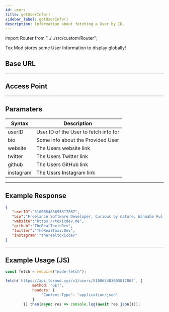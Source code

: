 ```yaml
---
id: users
title: getUserInfo()
sidebar_label: getUserInfo()
description: Information about fetching a User by ID.
---
```


import Router from "../../src/custom/Router";

Tox Mod stores some User Information to display globally!

## Base URL

<Router type="GET" path="api.toxmod.xyz" />

---

## Access Point

<Router type="GET" path="/v1/users/:userID" />

---

## Paramaters 

| Syntax        | Description                                       |
| ------------- | ------------------------------------------------- |
| userID        | User ID of the User to fetch info for             |
| bio           | Some info about the Provided User                 |
| website       | The Users website link                            |
| twitter       | The Users Twitter link                            |
| github        | The Users GitHub link                             |
| instagram     | The Ussrs Instagram link                          |

---

## Example Response
```json
{
   "userID":"510065483693817867",
   "bio":"Freelance Software Developer, Curious by nature, Wannabe Fullstack Developer and always aiming at improvement. ",
   "website":"https://toxicdev.me",
   "github":"TheRealToxicDev",
   "twitter":"TheRealToxicDev",
   "instagram":"therealtoxicdev"
}

```

---

## Example Usage (JS) 
```js
const fetch = require("node-fetch");

fetch(`https://api.toxmod.xyz/v1/users/510065483693817867`, {
            method: "GET",
            headers: {
                "Content-Type": "application/json"
            }
        }).then(async res => console.log(await res.json()));

```

